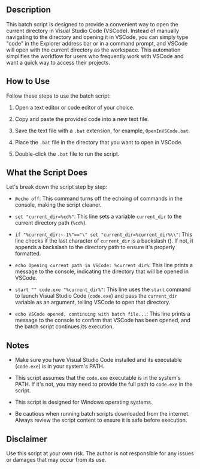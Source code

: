 ## Description

This batch script is designed to provide a convenient way to open the current directory in Visual Studio Code (VSCode). Instead of manually navigating to the directory and opening it in VSCode, you can simply type "code" in the Explorer address bar or in a command prompt, and VSCode will open with the current directory as the workspace. This automation simplifies the workflow for users who frequently work with VSCode and want a quick way to access their projects.


## How to Use

Follow these steps to use the batch script:

1.  Open a text editor or code editor of your choice.
    
2.  Copy and paste the provided code into a new text file.
    
3.  Save the text file with a `.bat` extension, for example, `OpenInVSCode.bat`.
    
4.  Place the `.bat` file in the directory that you want to open in VSCode.
    
5.  Double-click the `.bat` file to run the script.
    

## What the Script Does

Let's break down the script step by step:

-   `@echo off`: This command turns off the echoing of commands in the console, making the script cleaner.
    
-   `set "current_dir=%cd%"`: This line sets a variable `current_dir` to the current directory path (`%cd%`).
    
-   `if "%current_dir:~-1%"=="\" set "current_dir=%current_dir%\\"`: This line checks if the last character of `current_dir` is a backslash (). If not, it appends a backslash to the directory path to ensure it's properly formatted.
    
-   `echo Opening current path in VSCode: %current_dir%`: This line prints a message to the console, indicating the directory that will be opened in VSCode.
    
-   `start "" code.exe "%current_dir%"`: This line uses the `start` command to launch Visual Studio Code (`code.exe`) and pass the `current_dir` variable as an argument, telling VSCode to open that directory.
    
-   `echo VSCode opened, continuing with batch file...`: This line prints a message to the console to confirm that VSCode has been opened, and the batch script continues its execution.
    

## Notes

-   Make sure you have Visual Studio Code installed and its executable (`code.exe`) is in your system's PATH.
    
-   This script assumes that the `code.exe` executable is in the system's PATH. If it's not, you may need to provide the full path to `code.exe` in the script.
    
-   This script is designed for Windows operating systems.
    
-   Be cautious when running batch scripts downloaded from the internet. Always review the script content to ensure it is safe before execution.
    

## Disclaimer

Use this script at your own risk. The author is not responsible for any issues or damages that may occur from its use.